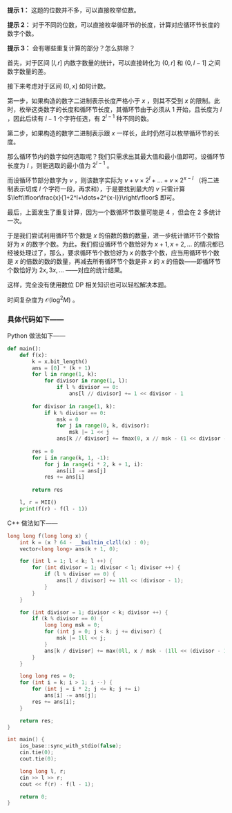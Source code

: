 **提示 1：** 这题的位数并不多，可以直接枚举位数。

**提示 2：** 对于不同的位数，可以直接枚举循环节的长度，计算对应循环节长度的数字个数。

**提示 3：** 会有哪些重复计算的部分？怎么排除？

首先，对于区间 $[l,r]$ 内数字数量的统计，可以直接转化为 $(0,r]$ 和 $(0,l-1]$ 之间数字数量的差。

接下来考虑对于区间 $(0,x]$ 如何计数。

第一步，如果构造的数字二进制表示长度严格小于 $x$ ，则其不受到 $x$ 的限制。此时，枚举这类数字的长度和循环节长度，其循环节由于必须从 $1$ 开始，且长度为 $l$ ，因此后续有 $l-1$ 个字符任选，有 $2^{l-1}$ 种不同的数。

第二步，如果构造的数字二进制表示跟 $x$ 一样长，此时仍然可以枚举循环节的长度。

那么循环节内的数字如何选取呢？我们只需求出其最大值和最小值即可。设循环节长度为 $l$ ，则能选取的最小值为 $2^{l-1}$ 。

而设循环节部分数字为 $v$ ，则该数字实际为 $v+v\times 2^l+\dots+v\times 2^{x-l}$ （将二进制表示切成 $l$ 个字符一段，再求和），于是要找到最大的 $v$ 只需计算 $\left\lfloor\frac{x}{1+2^l+\dots+2^{x-l}}\right\rfloor$ 即可。

最后，上面发生了重复计算，因为一个数循环节数量可能是 $4$ ，但会在 $2$ 多统计一次。

于是我们尝试利用循环节个数是 $x$ 的倍数的数的数量，进一步统计循环节个数恰好为 $x$ 的数字个数。为此，我们假设循环节个数恰好为 $x+1,x+2,\dots$ 的情况都已经被处理过了，那么，要求循环节个数恰好为 $x$ 的数字个数，应当用循环节个数是 $x$ 的倍数的数的数量，再减去所有循环节个数是非 $x$ 的 $x$ 的倍数——即循环节个数恰好为 $2x,3x,\dots$ ——对应的统计结果。

这样，完全没有使用数位 DP 相关知识也可以轻松解决本题。

时间复杂度为 $\mathcal{O}(\log^2 M)$ 。

### 具体代码如下——

Python 做法如下——

```Python []
def main():
    def f(x):
        k = x.bit_length()
        ans = [0] * (k + 1)
        for l in range(1, k):
            for divisor in range(1, l):
                if l % divisor == 0:
                    ans[l // divisor] += 1 << divisor - 1
        
        for divisor in range(1, k):
            if k % divisor == 0:
                msk = 0
                for j in range(0, k, divisor):
                    msk |= 1 << j
                ans[k // divisor] += fmax(0, x // msk - (1 << divisor - 1) + 1)
        
        res = 0
        for i in range(k, 1, -1):
            for j in range(i * 2, k + 1, i):
                ans[i] -= ans[j]
            res += ans[i]
        
        return res

    l, r = MII()
    print(f(r) - f(l - 1))
```

C++ 做法如下——

```cpp []
long long f(long long x) {
    int k = (x ? 64 - __builtin_clzll(x) : 0);
    vector<long long> ans(k + 1, 0);

    for (int l = 1; l < k; l ++) {
        for (int divisor = 1; divisor < l; divisor ++) {
            if (l % divisor == 0) {
                ans[l / divisor] += 1ll << (divisor - 1);
            }
        }
    }

    for (int divisor = 1; divisor < k; divisor ++) {
        if (k % divisor == 0) {
            long long msk = 0;
            for (int j = 0; j < k; j += divisor) {
                msk |= 1ll << j;
            }
            ans[k / divisor] += max(0ll, x / msk - (1ll << (divisor - 1)) + 1);
        }
    }

    long long res = 0;
    for (int i = k; i > 1; i --) {
        for (int j = i * 2; j <= k; j += i)
            ans[i] -= ans[j];
        res += ans[i];
    }

    return res;
}

int main() {
    ios_base::sync_with_stdio(false);
    cin.tie(0);
    cout.tie(0);

    long long l, r;
    cin >> l >> r;
    cout << f(r) - f(l - 1);

    return 0;
}
```
